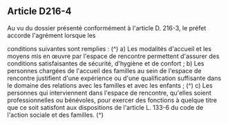 ## Article D216-4

Au vu du dossier présenté conformément à l'article D. 216-3, le préfet accorde l'agrément lorsque les

conditions suivantes sont remplies : (^)
a) Les modalités d'accueil et les moyens mis en œuvre par l'espace de rencontre permettent d'assurer des
conditions satisfaisantes de sécurité, d'hygiène et de confort ;
b) Les personnes chargées de l'accueil des familles au sein de l'espace de rencontre justifient d'une
expérience ou d'une qualification suffisante dans le domaine des relations avec les familles et avec les
enfants ; (^)
c) Les personnes qui interviennent dans l'espace de rencontre, qu'elles soient professionnelles ou bénévoles,
pour exercer des fonctions à quelque titre que ce soit satisfont aux dispositions de l'article L. 133-6 du code
de l'action sociale et des familles. (^)

